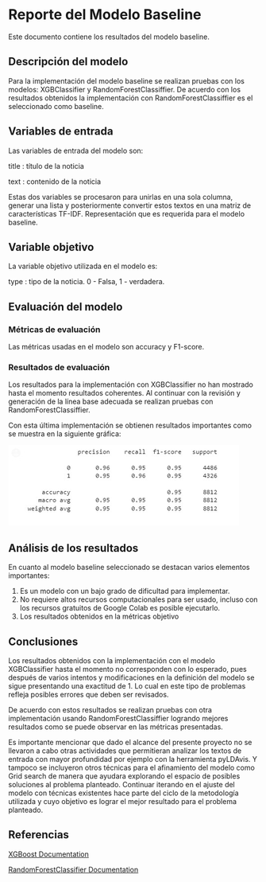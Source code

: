 # Reporte del Modelo Baseline

Este documento contiene los resultados del modelo baseline.

## Descripción del modelo

Para la implementación del modelo baseline se realizan pruebas con los modelos: XGBClassifier y RandomForestClassiffier. De acuerdo con los resultados obtenidos la implementación con RandomForestClassiffier es el seleccionado como baseline.

## Variables de entrada

Las variables de entrada del modelo son:

title : título de  la noticia

text : contenido de la noticia

Estas dos variables se procesaron para unirlas en una sola columna, generar una lista y  posteriormente convertir estos textos en una matriz de características TF-IDF. Representación que es requerida para el modelo baseline.

## Variable objetivo

La variable objetivo utilizada en el modelo es:

type : tipo de la noticia. 0 - Falsa, 1 - verdadera.

## Evaluación del modelo

### Métricas de evaluación

Las métricas usadas en el modelo son accuracy y F1-score.

### Resultados de evaluación

Los resultados para la implementación con XGBClassifier no han mostrado hasta el momento resultados coherentes. Al continuar con la revisión y generación de la línea base adecuada se realizan pruebas con RandomForestClassiffier.

Con esta última implementación se obtienen resultados importantes como se muestra en la siguiente gráfica:

![Métricas Model baseline: RandomForestClassiffier](images/metricas_randomforestclassifier.jpg) 

## Análisis de los resultados

En cuanto al modelo baseline seleccionado se destacan varios elementos importantes:

1. Es un modelo con un bajo grado de dificultad para implementar.
2. No requiere altos recursos computacionales para ser usado, incluso con los recursos gratuitos de Google Colab es posible ejecutarlo.
3. Los resultados obtenidos en la métricas objetivo 


## Conclusiones

Los resultados obtenidos con la implementación con el modelo XGBClassifier hasta el momento no corresponden con lo esperado, pues después de varios intentos y modificaciones en la definición del modelo se sigue presentando una exactitud de 1. Lo cual en este tipo de problemas refleja posibles errores que deben ser revisados.

De acuerdo con estos resultados se realizan pruebas con otra implementación usando RandomForestClassiffier logrando mejores resultados como se puede observar en las métricas presentadas.

Es importante mencionar que dado el alcance del presente proyecto no se llevaron a cabo otras actividades que permitieran analizar los textos de entrada con mayor profundidad por ejemplo con la herramienta pyLDAvis. Y tampoco se incluyeron otros técnicas para el afinamiento del modelo como Grid search de manera que ayudara explorando el espacio de posibles soluciones al problema planteado. Continuar iterando en el ajuste del modelo con técnicas existentes hace parte del ciclo de la metodología utilizada y cuyo objetivo es lograr el mejor resultado para el problema planteado.

## Referencias

[XGBoost Documentation](https://xgboost.readthedocs.io/en/stable/index.html)

[RandomForestClassifier Documentation](https://scikit-learn.org/stable/modules/generated/sklearn.ensemble.RandomForestClassifier.html)